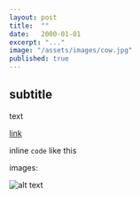 ```yaml
---
layout: post
title:  ""
date:   2000-01-01
excerpt: "..."
image: "/assets/images/cow.jpg"
published: true
---
```


## subtitle
text

[link](http://google.com)

inline ```code``` like this

images:

![alt text]("/assets/images/cow.jpg")